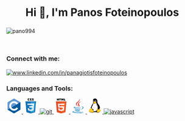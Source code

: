 <h1 align="center">Hi 👋, I'm Panos Foteinopoulos</h1>
<h3 align="center"></h3>

<img align="right" alt="">

<p align="left"> <img src="https://komarev.com/ghpvc/?username=pano994&label=Profile%20views&color=0e75b6&style=flat" alt="pano994" /> </p>

<p align="left"> <a href="https://github.com/ryo-ma/github-profile-trophy"><img src="" alt="" /></a> </p>

<h3 align="left">Connect with me:</h3>
<p align="left">
<a href="https://www.linkedin.com/in/panagiotisfoteinopoulos/" target="blank"><img align="center" src="" alt="www.linkedin.com/in/panagiotisfoteinopoulos" height="30" width="40" /></a>
</p>

<h3 align="left">Languages and Tools:</h3>
<p align="left"> <a href="https://www.cprogramming.com/" target="_blank" rel="noreferrer"> <img src="https://raw.githubusercontent.com/devicons/devicon/master/icons/c/c-original.svg" alt="c" width="40" height="40"/> </a> <a href="https://www.w3schools.com/css/" target="_blank" rel="noreferrer"> <img src="https://raw.githubusercontent.com/devicons/devicon/master/icons/css3/css3-original-wordmark.svg" alt="css3" width="40" height="40"/> </a> <a href="https://git-scm.com/" target="_blank" rel="noreferrer"> <img src="https://www.vectorlogo.zone/logos/git-scm/git-scm-icon.svg" alt="git" width="40" height="40"/> </a> <a href="https://www.w3.org/html/" target="_blank" rel="noreferrer"> <img src="https://raw.githubusercontent.com/devicons/devicon/master/icons/html5/html5-original-wordmark.svg" alt="html5" width="40" height="40"/> </a> <a href="https://www.java.com" target="_blank" rel="noreferrer"> <img src="https://raw.githubusercontent.com/devicons/devicon/master/icons/java/java-original.svg" alt="java" width="40" height="40"/> </a> <a href="https://www.linux.org/" target="_blank" rel="noreferrer"> <img src="https://raw.githubusercontent.com/devicons/devicon/master/icons/linux/linux-original.svg" alt="linux" width="40" height="40"/> <a href="https://www.javascript.com" target="_blank" rel="noreferrer"> <img src="https://upload.wikimedia.org/wikipedia/commons/thumb/9/99/Unofficial_JavaScript_logo_2.svg/512px-Unofficial_JavaScript_logo_2.svg.png?20141107110902" alt="javascript" width="40" height="40"/></a> </p>

<p><img align="center" src="" alt="" /></p>

